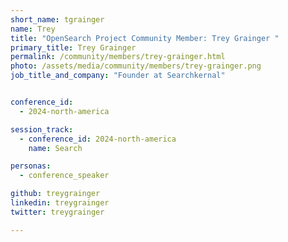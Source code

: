 ```yaml
---
short_name: tgrainger
name: Trey
title: "OpenSearch Project Community Member: Trey Grainger "
primary_title: Trey Grainger
permalink: /community/members/trey-grainger.html
photo: /assets/media/community/members/trey-grainger.png
job_title_and_company: "Founder at Searchkernal"


conference_id:
  - 2024-north-america

session_track:
  - conference_id: 2024-north-america
    name: Search

personas:
  - conference_speaker

github: treygrainger
linkedin: treygrainger
twitter: treygrainger

---
```

